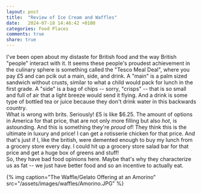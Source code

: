 ```yaml
---
layout: post
title:  "Review of Ice Cream and Waffles"
date:   2024-07-18 14:46:42 +0100
categories: Food Places
comments: true
share: true
---
```


I've been open about my distaste for British food and the way British "people" interact with it. It seems these people's proudest achievement in the culinary sphere is something called the "Tesco Meal Deal", where you pay £5 and can pcik out a main, side, and drink. A "main" is a palm sized sandwich without crusts, similar to what a child would pack for lunch in the first grade. A "side" is a bag of chips -- sorry, "crisps" -- that is so small and full of air that a light breeze would send it flying. And a drink is some type of bottled tea or juice because they don't drink water in this backwards country.<br />
What is wrong with brits. Seriously! £5 is like $6.25. The amount of options in America for that price, that are not only more filling but also *hot*, is astounding. And this is something they're *proud* of! They think this is the ultimate in luxury and price! I can get a rotisserie chicken for that price. And that's just if I, like the british, were demented enough to buy my lunch from a grocery store every day. I could hit up a grocery store salad bar for that price and get a huge box of greens and stuff!<br />
So, they have bad food opinions here. Maybe that's why they characterize us as fat -- we just have better food and so an incentive to actually eat.


{% img caption="The Waffle/Gelato Offering at an Amorino" src="/assets/images/waffles/Amorino.JPG" %}
